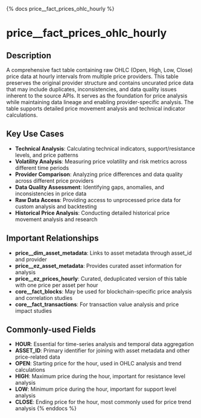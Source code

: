 {% docs price__fact_prices_ohlc_hourly %}
# price__fact_prices_ohlc_hourly

## Description

A comprehensive fact table containing raw OHLC (Open, High, Low, Close) price data at hourly intervals from multiple price providers. This table preserves the original provider structure and contains uncurated price data that may include duplicates, inconsistencies, and data quality issues inherent to the source APIs. It serves as the foundation for price analysis while maintaining data lineage and enabling provider-specific analysis. The table supports detailed price movement analysis and technical indicator calculations.

## Key Use Cases

- **Technical Analysis**: Calculating technical indicators, support/resistance levels, and price patterns
- **Volatility Analysis**: Measuring price volatility and risk metrics across different time periods
- **Provider Comparison**: Analyzing price differences and data quality across different price providers
- **Data Quality Assessment**: Identifying gaps, anomalies, and inconsistencies in price data
- **Raw Data Access**: Providing access to unprocessed price data for custom analysis and backtesting
- **Historical Price Analysis**: Conducting detailed historical price movement analysis and research

## Important Relationships

- **price__dim_asset_metadata**: Links to asset metadata through asset_id and provider
- **price__ez_asset_metadata**: Provides curated asset information for analysis
- **price__ez_prices_hourly**: Curated, deduplicated version of this table with one price per asset per hour
- **core__fact_blocks**: May be used for blockchain-specific price analysis and correlation studies
- **core__fact_transactions**: For transaction value analysis and price impact studies

## Commonly-used Fields

- **HOUR**: Essential for time-series analysis and temporal data aggregation
- **ASSET_ID**: Primary identifier for joining with asset metadata and other price-related data
- **OPEN**: Starting price for the hour, used in OHLC analysis and trend calculations
- **HIGH**: Maximum price during the hour, important for resistance level analysis
- **LOW**: Minimum price during the hour, important for support level analysis
- **CLOSE**: Ending price for the hour, most commonly used for price trend analysis
{% enddocs %} 